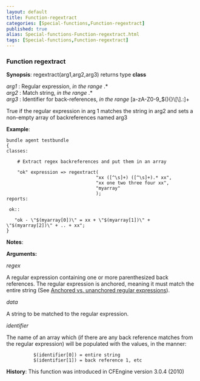 ```yaml
---
layout: default
title: Function-regextract
categories: [Special-functions,Function-regextract]
published: true
alias: Special-functions-Function-regextract.html
tags: [Special-functions,Function-regextract]
---
```


### Function regextract

**Synopsis**: regextract(arg1,arg2,arg3) returns type **class**

  
 *arg1* : Regular expression, *in the range* .\*   
 *arg2* : Match string, *in the range* .\*   
 *arg3* : Identifier for back-references, *in the range*
[a-zA-Z0-9\_\$(){}\\[\\].:]+   

True if the regular expression in arg 1 matches the string in arg2 and
sets a non-empty array of backreferences named arg3

**Example**:  
   

```cf3
bundle agent testbundle
{
classes:

    # Extract regex backreferences and put them in an array

    "ok" expression => regextract(
                                 "xx ([^\s]+) ([^\s]+).* xx",
                                 "xx one two three four xx",
                                 "myarray"
                                 );
reports:

 ok::

   "ok - \"$(myarray[0])\" = xx + \"$(myarray[1])\" + \"$(myarray[2])\" + .. + xx";
}

```

**Notes**:  
   

**Arguments:**

*regex*

A regular expression containing one or more parenthesized back
references. The regular expression is anchored, meaning it must match
the entire string (See [Anchored vs. unanchored regular
expressions](#Anchored-vs_002e-unanchored-regular-expressions)).   

*data*

A string to be matched to the regular expression.   

*identifier*

The name of an array which (if there are any back reference matches from
the regular expression) will be populated with the values, in the
manner:

```cf3
          $(identifier[0]) = entire string
          $(identifier[1]) = back reference 1, etc
```

**History**: This function was introduced in CFEngine version 3.0.4
(2010)
